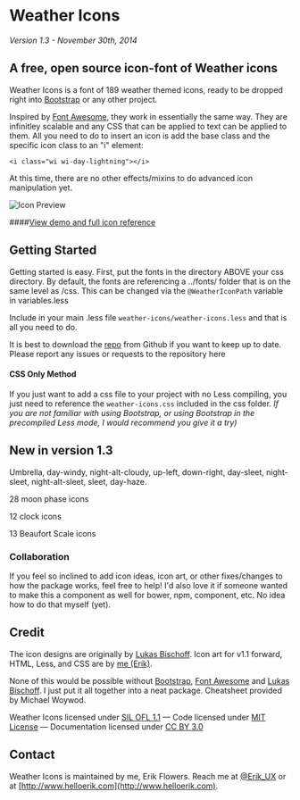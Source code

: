 # Weather Icons
*Version 1.3 - November 30th, 2014*

## A free, open source icon-font of Weather icons

Weather Icons is a font of 189 weather themed icons, ready to be dropped right into [Bootstrap](http://www.getbootstrap.com) or any other project. 

Inspired by [Font Awesome](http://fontawesome.io/), they work in essentially the same way. They are infinitley scalable and any CSS that can be applied to text can be applied to them. All you need to do to insert an icon is add the base class and the specific icon class to an "i" element:

``<i class="wi wi-day-lightning"></i>``

At this time, there are no other effects/mixins to do advanced icon manipulation yet.

![Icon Preview](http://wes.io/WeM5/preview.png)

####[View demo and full icon reference](http://erikflowers.github.io/weather-icons/)

## Getting Started
Getting started is easy. First, put the fonts in the directory ABOVE your css directory. By default, the fonts are referencing a ../fonts/ folder that is on the same level as /css. This can be changed via the `@WeatherIconPath` variable in variables.less

Include in your main .less file `weather-icons/weather-icons.less` and that is all you need to do. 

It is best to download the [repo](http://www.github.com/erikflowers/weather-icons) from Github if you want to keep up to date. Please report any issues or requests to the repository here

#### CSS Only Method
If you just want to add a css file to your project with no Less compiling, you just need to reference the `weather-icons.css` included in the css folder. *If you are not familiar with using Bootstrap, or using Bootstrap in the precompiled Less mode, I would recommend you give it a try)*

## New in version 1.3
Umbrella, day-windy, night-alt-cloudy, up-left, down-right, day-sleet, night-sleet, night-alt-sleet, sleet, day-haze.

28 moon phase icons

12 clock icons

13 Beaufort Scale icons

### Collaboration
If you feel so inclined to add icon ideas, icon art, or other fixes/changes to how the package works, feel free to help! I'd also love it if someone wanted to make this a component as well for bower, npm, component, etc. No idea how to do that myself (yet).

## Credit
The icon designs are originally by [Lukas Bischoff](http://www.twitter.com/artill). Icon art for v1.1 forward, HTML, Less, and CSS are by [me (Erik)](http://www.helloerik.com).

None of this would be  possible without [Bootstrap](http://www.getbootstrap.com), [Font Awesome](http://fontawesome.io/) and [Lukas Bischoff](http://www.twitter.com/artill). I just put it all together into a neat package. Cheatsheet provided by Michael Woywod.

Weather Icons licensed under [SIL OFL 1.1](http://scripts.sil.org/OFL) &mdash; Code licensed under [MIT License](http://opensource.org/licenses/mit-license.html)  &mdash; Documentation licensed under [CC BY 3.0](http://creativecommons.org/licenses/by/3.0)

## Contact
Weather Icons is maintained by me, Erik Flowers. Reach me at [@Erik_UX](http://www.twitter.com/Erik_UX) or at [http://www.helloerik.com](http://www.helloerik.com).
